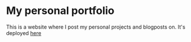# My personal portfolio

This is a website where I post my personal projects and blogposts on. It's deployed [here](https://aicomylleville.be)
